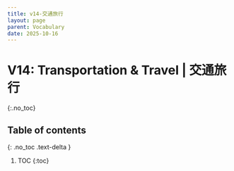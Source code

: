```yaml
---
title: v14-交通旅行
layout: page
parent: Vocabulary
date: 2025-10-16
---
```


# V14: Transportation & Travel | 交通旅行
{:.no_toc}

## Table of contents
{: .no_toc .text-delta }

1. TOC
{:toc}
